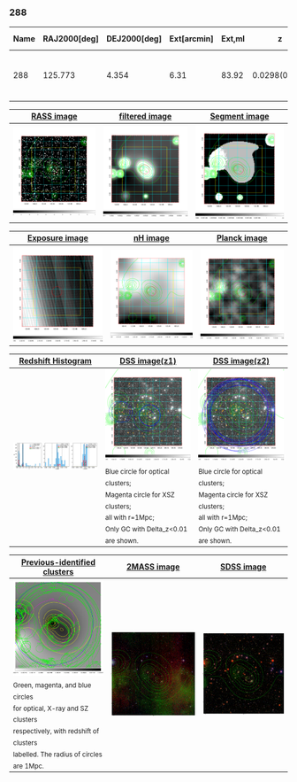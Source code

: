 <div STYLE="page-break-after: always;"></div>

### 288

|Name|RAJ2000[deg]|DEJ2000[deg] |Ext[arcmin]| Ext,ml | z | z_src| C|GC(XSZ,Delta_z<0.01)| GC(OPT,Delta_z<0.01)|GC| R_sig[arcmin] | R500[arcmin] | R500[Mpc]| CRsig[c/s] | CR500[c/s] |L500[1E44 erg/s]|F500[1E-12 erg/s/cm^2]| M500[1E14 Msun]|Tx[keV]|Cnt_sig|Beta|Rc[arcmin]|Comment|Alias|
|---|---|---|---|---|---|------|---|--------|---------|----------|---|---|---|---|---|---|---|---|---|---|---|---|---|---|
|288| 125.773| 4.354| 6.31| 83.92| 0.0298(0.005)| z2, z_xsz| B| MCXC, Tar| N, Zw| C, F20, MCXC, N, Tar, W| 12.700| 16.094| 0.576| 0.250(0.056)| 0.261(0.059)| 0.086(0.012)| 4.238(0.564)| 0.56(0.04)| 1.51(0.07)| 81.7| 0.865(-0.150+0.097)| 10.286(-1.850+1.426)| -| k547|

|[RASS image](../image/288/288_img.pdf)|[filtered image](../image/288/288_fil.pdf)|[Segment image](../image/288/288_seg.pdf)|
|-------------------|--------------------|-------------------|
| <img src="../image/288/288_img.png" width="300">  | <img src="../image/288/288_fil.png" width="300">   | <img src="../image/288/288_seg.png" width="300">  |

|[Exposure image](../image/288/288_mex.pdf)| [nH image](../image/288/288_nh.pdf)| [Planck image](../image/288/288_p.pdf)|
|-------------------|--------------------|-------------------|
|<img src="../image/288/288_mex.png" width="300">   | <img src="../image/288/288_nh.png" width="300">    | <img src="../image/288/288_p.png" width="300"> |

|[Redshift Histogram](../image/288/288_zg.pdf) | [DSS image(z1)](../image/288/288_dss_z1.pdf)      |  [DSS image(z2)](../image/288/288_dss_z2.pdf)    |
|-------------------|--------------------|-------------------|
|<img src="../image/288/288_zg.png" width="300"> |<img src="../image/288/288_dss_z1.png" width="300"> <sub><br>Blue circle for optical clusters; <br>Magenta circle for XSZ clusters; <br>all with r=1Mpc; <br>Only GC with Delta_z<0.01 are shown. </sub>| <img src="../image/288/288_dss_z2.png" width="300"><sub><br>Blue circle for optical clusters; <br>Magenta circle for XSZ clusters; <br>all with r=1Mpc; <br>Only GC with Delta_z<0.01 are shown. </sub> |

|[Previous-identified clusters](../image/288/288_gc.pdf) | [2MASS image](../image/288/288_2mass.pdf)      |[SDSS image](../image/288/288_sdss.pdf)   |
|-------------------|-------------------|-------------------|
|<img src=../image/288/288_gc.png width="300"> <br><sub>Green, magenta, and blue circles <br>for optical, X-ray and SZ clusters <br>respectively, with redshift of clusters <br>labelled. The radius of circles <br>are 1Mpc.</sub>|<img src="../image/288/288_2mass.png" width="300">  | <img src="../image/288/288_sdss.png" width="300">  |





